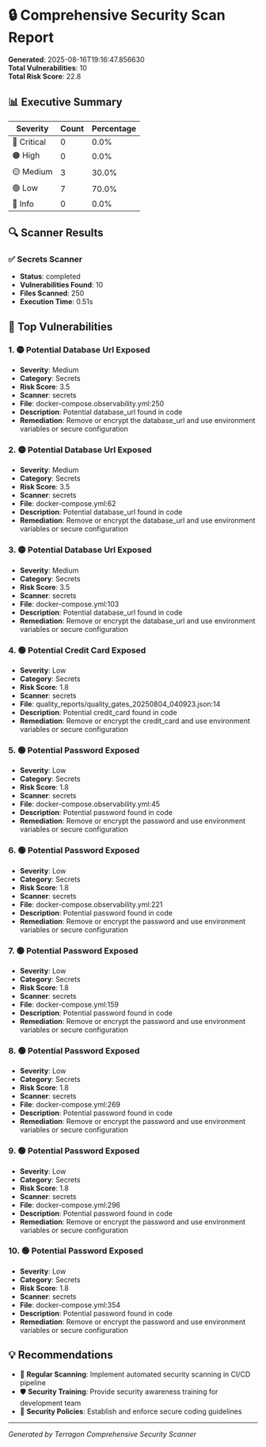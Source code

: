 # 🔒 Comprehensive Security Scan Report

**Generated**: 2025-08-16T19:16:47.856630  
**Total Vulnerabilities**: 10  
**Total Risk Score**: 22.8

## 📊 Executive Summary

| Severity | Count | Percentage |
|----------|-------|------------|
| 🔴 Critical | 0 | 0.0% |
| 🟠 High | 0 | 0.0% |
| 🟡 Medium | 3 | 30.0% |
| 🟢 Low | 7 | 70.0% |
| 🔵 Info | 0 | 0.0% |

## 🔍 Scanner Results

### ✅ Secrets Scanner

- **Status**: completed
- **Vulnerabilities Found**: 10
- **Files Scanned**: 250
- **Execution Time**: 0.51s

## 🚨 Top Vulnerabilities

### 1. 🟡 Potential Database Url Exposed

- **Severity**: Medium
- **Category**: Secrets
- **Risk Score**: 3.5
- **Scanner**: secrets
- **File**: docker-compose.observability.yml:250
- **Description**: Potential database_url found in code
- **Remediation**: Remove or encrypt the database_url and use environment variables or secure configuration

### 2. 🟡 Potential Database Url Exposed

- **Severity**: Medium
- **Category**: Secrets
- **Risk Score**: 3.5
- **Scanner**: secrets
- **File**: docker-compose.yml:62
- **Description**: Potential database_url found in code
- **Remediation**: Remove or encrypt the database_url and use environment variables or secure configuration

### 3. 🟡 Potential Database Url Exposed

- **Severity**: Medium
- **Category**: Secrets
- **Risk Score**: 3.5
- **Scanner**: secrets
- **File**: docker-compose.yml:103
- **Description**: Potential database_url found in code
- **Remediation**: Remove or encrypt the database_url and use environment variables or secure configuration

### 4. 🟢 Potential Credit Card Exposed

- **Severity**: Low
- **Category**: Secrets
- **Risk Score**: 1.8
- **Scanner**: secrets
- **File**: quality_reports/quality_gates_20250804_040923.json:14
- **Description**: Potential credit_card found in code
- **Remediation**: Remove or encrypt the credit_card and use environment variables or secure configuration

### 5. 🟢 Potential Password Exposed

- **Severity**: Low
- **Category**: Secrets
- **Risk Score**: 1.8
- **Scanner**: secrets
- **File**: docker-compose.observability.yml:45
- **Description**: Potential password found in code
- **Remediation**: Remove or encrypt the password and use environment variables or secure configuration

### 6. 🟢 Potential Password Exposed

- **Severity**: Low
- **Category**: Secrets
- **Risk Score**: 1.8
- **Scanner**: secrets
- **File**: docker-compose.observability.yml:221
- **Description**: Potential password found in code
- **Remediation**: Remove or encrypt the password and use environment variables or secure configuration

### 7. 🟢 Potential Password Exposed

- **Severity**: Low
- **Category**: Secrets
- **Risk Score**: 1.8
- **Scanner**: secrets
- **File**: docker-compose.yml:159
- **Description**: Potential password found in code
- **Remediation**: Remove or encrypt the password and use environment variables or secure configuration

### 8. 🟢 Potential Password Exposed

- **Severity**: Low
- **Category**: Secrets
- **Risk Score**: 1.8
- **Scanner**: secrets
- **File**: docker-compose.yml:269
- **Description**: Potential password found in code
- **Remediation**: Remove or encrypt the password and use environment variables or secure configuration

### 9. 🟢 Potential Password Exposed

- **Severity**: Low
- **Category**: Secrets
- **Risk Score**: 1.8
- **Scanner**: secrets
- **File**: docker-compose.yml:296
- **Description**: Potential password found in code
- **Remediation**: Remove or encrypt the password and use environment variables or secure configuration

### 10. 🟢 Potential Password Exposed

- **Severity**: Low
- **Category**: Secrets
- **Risk Score**: 1.8
- **Scanner**: secrets
- **File**: docker-compose.yml:354
- **Description**: Potential password found in code
- **Remediation**: Remove or encrypt the password and use environment variables or secure configuration

## 💡 Recommendations


- 🔄 **Regular Scanning**: Implement automated security scanning in CI/CD pipeline
- 🛡️ **Security Training**: Provide security awareness training for development team
- 📝 **Security Policies**: Establish and enforce secure coding guidelines

---

*Generated by Terragon Comprehensive Security Scanner*
